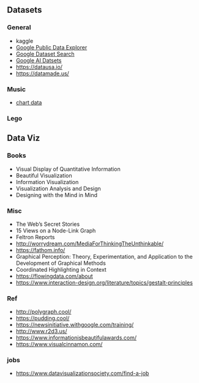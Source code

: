 ## Datasets

### General
- kaggle
- [Google Public Data Explorer](https://www.google.com/publicdata/directory)
- [Google Dataset Search](https://toolbox.google.com/datasetsearch)
- [Google AI Datsets](https://ai.google/tools/datasets/)
- https://datausa.io/
- https://datamade.us/

### Music
- [chart data](https://chartdata.org/)

### Lego

## Data Viz

### Books
- Visual Display of Quantitative Information
- Beautiful Visualization
- Information Visualization
- Visualization Analysis and Design
- Designing with the Mind in Mind

### Misc
- The Web’s Secret Stories
- 15 Views on a Node-Link Graph
- Feltron Reports
- http://worrydream.com/MediaForThinkingTheUnthinkable/
- https://fathom.info/
- Graphical Perception: Theory, Experimentation, and Application to the Development of Graphical Methods
- Coordinated Highlighting in Context
- https://flowingdata.com/about
- https://www.interaction-design.org/literature/topics/gestalt-principles

### Ref
- http://polygraph.cool/
- https://pudding.cool/
- https://newsinitiative.withgoogle.com/training/
- http://www.r2d3.us/
- https://www.informationisbeautifulawards.com/
- https://www.visualcinnamon.com/
 
### jobs
- https://www.datavisualizationsociety.com/find-a-job
